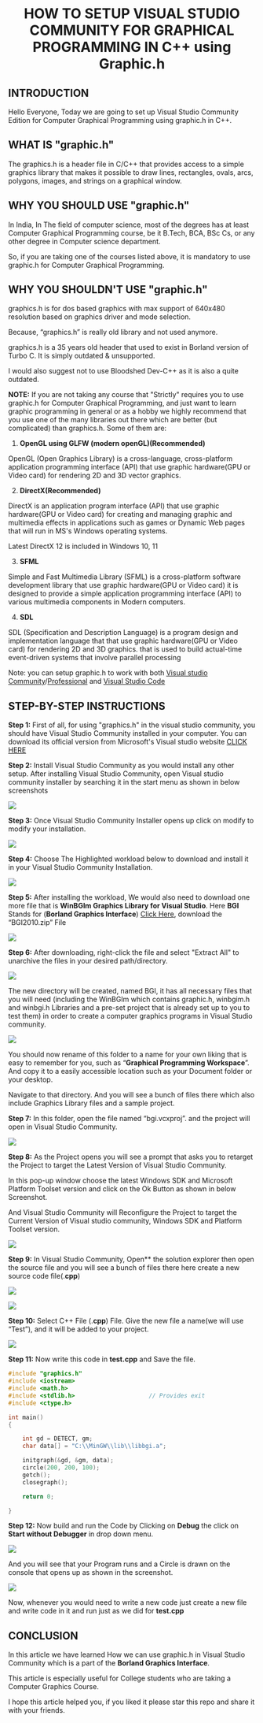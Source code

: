 <h1 align="center"> HOW TO SETUP VISUAL STUDIO COMMUNITY FOR GRAPHICAL PROGRAMMING IN C++ using Graphic.h</h1>

## **INTRODUCTION**
Hello Everyone, Today we are going to set up Visual Studio Community Edition for Computer Graphical Programming using graphic.h in C++. 

## **WHAT IS "graphic.h"** 
The graphics.h is a header file in C/C++ that provides access to a simple graphics library that makes it possible to draw lines, rectangles, ovals, arcs, polygons, images, and strings on a graphical window.

## **WHY YOU SHOULD USE "graphic.h"** 
In India, In The field of computer science, most of the degrees has at least Computer Graphical Programming course, be it B.Tech, BCA, BSc Cs, or any other degree in Computer science department.

So, if you are taking one of the courses listed above, it is mandatory to use graphic.h for Computer Graphical Programming. 

## **WHY YOU SHOULDN'T USE  "graphic.h"** 
graphics.h is for dos based graphics with max support of 640x480 resolution based on graphics driver and mode selection.

Because, “graphics.h” is really old library and not used anymore. 

graphics.h is a 35 years old header that used to exist in Borland version of Turbo C. It is simply outdated & unsupported. 

I would also suggest not to use Bloodshed Dev-C++ as it is also a quite outdated.


**NOTE:** If you are not taking any course that "Strictly" requires you to use graphic.h for Computer Graphical Programming, and just want to learn graphic programming in general or as a hobby we highly recommend that you use one of the many libraries out there which are better (but complicated) than graphics.h. Some of them are:


1. **OpenGL using GLFW (modern openGL)(Recommended)**

OpenGL (Open Graphics Library) is a cross-language, cross-platform application programming interface (API) that use graphic hardware(GPU or Video card) for rendering 2D and 3D vector graphics.

2. **DirectX(Recommended)**

DirectX is an application program interface (API) that use graphic hardware(GPU or Video card) for creating and managing graphic and multimedia effects in applications such as games or Dynamic Web pages that will run in MS's Windows operating systems.

Latest DirectX 12 is included in Windows 10, 11

3. **SFML**

Simple and Fast Multimedia Library (SFML) is a cross-platform software development library that use graphic hardware(GPU or Video card) it is designed to provide a simple application programming interface (API) to various multimedia components in Modern computers.

4. **SDL**

SDL (Specification and Description Language) is a program design and implementation language that that use graphic hardware(GPU or Video card) for rendering 2D and 3D graphics. that is used to build actual-time event-driven systems that involve parallel processing 

Note: you can setup graphic.h to work with both [Visual studio Community](https://visualstudio.microsoft.com/vs/community/)/[Professional](https://visualstudio.microsoft.com/vs/professional/) and [Visual Studio Code](https://code.visualstudio.com/)

## **STEP-BY-STEP INSTRUCTIONS**
**Step 1:** First of all, for using "graphics.h" in the visual studio community, you should have Visual Studio Community installed in your computer. You can download its official version from Microsoft's Visual studio website [CLICK HERE](https://visualstudio.microsoft.com/vs/community/)

**Step 2:** Install Visual Studio Community as you would install any other setup. After installing Visual Studio Community, open Visual studio community installer by searching it in the start menu as shown in below screenshots

![](media/Open_VSCOmmunity.jpg)

**Step 3:** Once Visual Studio Community Installer opens up click on modify to modify your installation.

![](media/VSCOmmunity_Installer_Modify.jpg)


**Step 4:** Choose The Highlighted workload below to download and install it in your Visual Studio Community Installation.

![](media/Workload.png)

**Step 5:** After installing the workload, We would also need to download one more file that is **WinBGIm Graphics Library for Visual Studio**. Here **BGI** Stands for (**Borland Graphics Interface**) [Click Here](https://home.cs.colorado.edu/~main/bgi/visual/), download the “BGI2010.zip” File

![](media/Download_winBGI.jpg)

**Step 6:** After downloading, right-click the file and select "Extract All" to unarchive the files in your desired path/directory.  

![](media/Extract_winBGI.jpg)

The new directory will be created, named BGI, it has all necessary files that you will need (including the WinBGIm which contains graphic.h, winbgim.h and winbgi.h Libraries and a pre-set project that is already set up to you to test them) in order to create a computer graphics programs in Visual Studio community. 

![](media/Graphics_Workspace.jpg)


You should now rename of this folder to a name for your own liking that is easy to remember for you, such as “**Graphical Programming Workspace**”. And copy it to a easily accessible location such as your Document folder or your desktop. 


Navigate to that directory. And you will see a bunch of files there which also include Graphics Library files and a sample project.


**Step 7:** In this folder, open the file named “bgi.vcxproj”. and the project will open in Visual Studio Community.


![](media/BGI_Project.jpg)



**Step 8:** As the Project opens you will see a prompt that asks you to retarget the Project to target the Latest Version of Visual Studio Community. 


In this pop-up window choose the latest Windows SDK and Microsoft Platform Toolset version and click on the Ok Button as shown in below Screenshot.

And Visual Studio Community will Reconfigure the Project to target the Current Version of Visual studio community, Windows SDK and Platform Toolset version.



![](media/Retarget_Project.jpg)

**Step 9:** In Visual Studio Community, Open** the solution explorer then open the source file and you will see a bunch of files there here create a new source code file(.**cpp**)

![](media/Sol_Explorer.jpg)

![](media/New_Source_File.jpg)

**Step 10:** Select C++ File (.**cpp**) File. Give the new file a name(we will use “Test”), and it will be added to your project.

![](media/test_file.jpg)

**Step 11:** Now write this code in **test.cpp** and Save the file.


```cpp
#include "graphics.h"
#include <iostream>
#include <math.h>
#include <stdlib.h>                     // Provides exit
#include <ctype.h>  

int main()
{

    int gd = DETECT, gm;
    char data[] = "C:\\MinGW\\lib\\libbgi.a";

    initgraph(&gd, &gm, data);
    circle(200, 200, 100);
    getch();
    closegraph();

    return 0;

}
```

**Step 12:** Now build and run the Code by Clicking on **Debug** the click on **Start without Debugger** in drop down menu.


![](media/Run_without_debugger.jpg)

And you will see that your Program runs and a Circle is drawn on the console that opens up as shown in the screenshot.

![](media/Drawn_Circle.jpg)


Now, whenever you would need to write a new code just create a new file and write code in it and run just as we did for **test.cpp**

## **CONCLUSION**
In this article we have learned How we can use graphic.h in Visual Studio Community which is a part of the **Borland Graphics Interface**.

This article is especially useful for College students who are taking a Computer Graphics Course.

I hope this article helped you, if you liked it please star this repo and share it with your friends.


